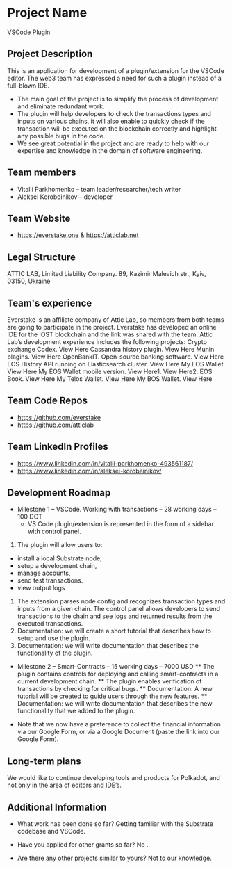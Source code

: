 # Project Name
VSCode Plugin

## Project Description
This is an application for development of a plugin/extension for the VSCode editor. The web3 team has expressed a need for such a plugin instead of a full-blown IDE.

* The main goal of the project is to simplify the process of development and eliminate redundant work.
* The plugin will help developers to check the transactions types and inputs on various chains, it will also enable to quickly check if the transaction will be executed on the blockchain correctly and highlight any possible bugs in the code.
* We see great potential in the project and are ready to help with our expertise and knowledge in the domain of software engineering.

## Team members
* Vitalii Parkhomenko – team leader/researcher/tech writer
* Aleksei Korobeinikov – developer

## Team Website
* https://everstake.one & https://atticlab.net  

## Legal Structure 
ATTIC LAB, Limited Liability Company. 89, Kazimir Malevich str., Kyiv, 03150, Ukraine

## Team's experience
Everstake is an affiliate company of Attic Lab, so members from both teams are going to participate in the project.
Everstake has developed an online IDE for the IOST blockchain and the link was shared with the team.
Attic Lab’s development experience includes the following projects:
Crypto exchange Codex. View Here
Cassandra history plugin. View Here
Munin plagins. View Here
OpenBankIT. Open-source banking software. View Here
EOS History API running on Elasticsearch cluster. View Here
My EOS Wallet.  View Here
My EOS Wallet mobile version. View Here1. View Here2.
EOS Book. View Here
My Telos Wallet. View Here
My BOS Wallet. View Here


## Team Code Repos
* https://github.com/everstake
* https://github.com/atticlab

## Team LinkedIn Profiles
* https://www.linkedin.com/in/vitalii-parkhomenko-493561187/
* https://www.linkedin.com/in/aleksei-korobeinikov/

## Development Roadmap

*  Milestone 1 – VSCode. Working with transactions – 28 working days – 100 DOT
   *  VS Code plugin/extension is represented in the form of a sidebar with control panel. 
  1.  The plugin will allow users to:
  *  install a local Substrate node,
  *  setup a development chain,
  *  manage accounts,
  *  send test transactions.
  *  view output logs
  1.  The extension parses node config and recognizes transaction types and inputs from a given chain. The control panel allows developers to send transactions to the chain and see logs and returned results from the executed transactions.
  1.  Documentation: we will create a short tutorial that describes how to setup and use the plugin.
  1.  Documentation: we will write documentation that describes the functionality of the plugin.

 
 
*  Milestone 2 – Smart-Contracts – 15 working days – 7000 USD
**  The plugin contains controls for deploying and calling smart-contracts in a current development chain. 
**  The plugin enables verification of transactions by checking for critical bugs.
**  Documentation: A new tutorial will be created to guide users through the new features.
**  Documentation: we will write documentation that describes the new functionality that we added to the plugin.

* Note that we now have a preference to collect the financial information via our Google Form, or via a Google Document (paste the link into our Google Form).




## Long-term plans
We would like to continue developing tools and products for Polkadot, and not only in the area of editors and IDE’s.


## Additional Information


* What work has been done so far?
Getting familiar with the Substrate codebase and VSCode.

* Have you applied for other grants so far?
No .

* Are there any other projects similar to yours? 
Not to our knowledge.
